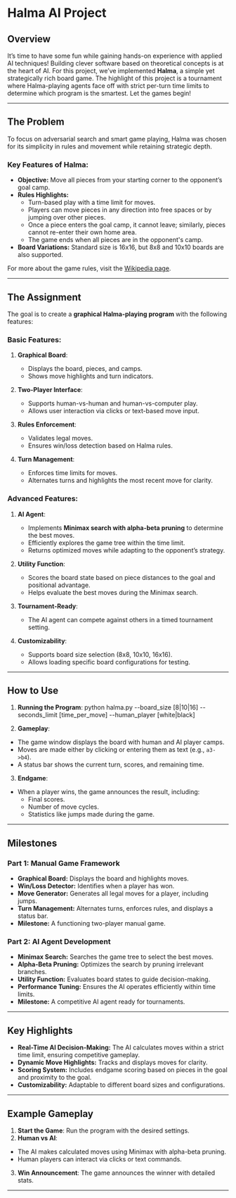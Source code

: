 # Halma AI Project

## Overview

It’s time to have some fun while gaining hands-on experience with applied AI techniques! Building clever software based on theoretical concepts is at the heart of AI. For this project, we’ve implemented **Halma**, a simple yet strategically rich board game. The highlight of this project is a tournament where Halma-playing agents face off with strict per-turn time limits to determine which program is the smartest. Let the games begin!

---

## The Problem

To focus on adversarial search and smart game playing, Halma was chosen for its simplicity in rules and movement while retaining strategic depth. 

### Key Features of Halma:
- **Objective:** Move all pieces from your starting corner to the opponent’s goal camp.
- **Rules Highlights:**
  - Turn-based play with a time limit for moves.
  - Players can move pieces in any direction into free spaces or by jumping over other pieces.
  - Once a piece enters the goal camp, it cannot leave; similarly, pieces cannot re-enter their own home area.
  - The game ends when all pieces are in the opponent's camp.
- **Board Variations:** Standard size is 16x16, but 8x8 and 10x10 boards are also supported.

For more about the game rules, visit the [Wikipedia page](https://en.wikipedia.org/wiki/Halma).

---

## The Assignment

The goal is to create a **graphical Halma-playing program** with the following features:

### Basic Features:
1. **Graphical Board**:
   - Displays the board, pieces, and camps.
   - Shows move highlights and turn indicators.

2. **Two-Player Interface**:
   - Supports human-vs-human and human-vs-computer play.
   - Allows user interaction via clicks or text-based move input.

3. **Rules Enforcement**:
   - Validates legal moves.
   - Ensures win/loss detection based on Halma rules.

4. **Turn Management**:
   - Enforces time limits for moves.
   - Alternates turns and highlights the most recent move for clarity.

### Advanced Features:
1. **AI Agent**:
   - Implements **Minimax search with alpha-beta pruning** to determine the best moves.
   - Efficiently explores the game tree within the time limit.
   - Returns optimized moves while adapting to the opponent’s strategy.

2. **Utility Function**:
   - Scores the board state based on piece distances to the goal and positional advantage.
   - Helps evaluate the best moves during the Minimax search.

3. **Tournament-Ready**:
   - The AI agent can compete against others in a timed tournament setting.

4. **Customizability**:
   - Supports board size selection (8x8, 10x10, 16x16).
   - Allows loading specific board configurations for testing.

---

## How to Use

1. **Running the Program**:
python halma.py --board_size [8|10|16] --seconds_limit [time_per_move] --human_player [white|black]

2. **Gameplay**:
- The game window displays the board with human and AI player camps.
- Moves are made either by clicking or entering them as text (e.g., `a3->b4`).
- A status bar shows the current turn, scores, and remaining time.

3. **Endgame**:
- When a player wins, the game announces the result, including:
  - Final scores.
  - Number of move cycles.
  - Statistics like jumps made during the game.

---

## Milestones

### Part 1: Manual Game Framework
- **Graphical Board:** Displays the board and highlights moves.
- **Win/Loss Detector:** Identifies when a player has won.
- **Move Generator:** Generates all legal moves for a player, including jumps.
- **Turn Management:** Alternates turns, enforces rules, and displays a status bar.
- **Milestone:** A functioning two-player manual game.

### Part 2: AI Agent Development
- **Minimax Search:** Searches the game tree to select the best moves.
- **Alpha-Beta Pruning:** Optimizes the search by pruning irrelevant branches.
- **Utility Function:** Evaluates board states to guide decision-making.
- **Performance Tuning:** Ensures the AI operates efficiently within time limits.
- **Milestone:** A competitive AI agent ready for tournaments.

---

## Key Highlights

- **Real-Time AI Decision-Making:** The AI calculates moves within a strict time limit, ensuring competitive gameplay.
- **Dynamic Move Highlights:** Tracks and displays moves for clarity.
- **Scoring System:** Includes endgame scoring based on pieces in the goal and proximity to the goal.
- **Customizability:** Adaptable to different board sizes and configurations.

---

## Example Gameplay

1. **Start the Game**: Run the program with the desired settings.
2. **Human vs AI**:
- The AI makes calculated moves using Minimax with alpha-beta pruning.
- Human players can interact via clicks or text commands.
3. **Win Announcement**: The game announces the winner with detailed stats.

---

